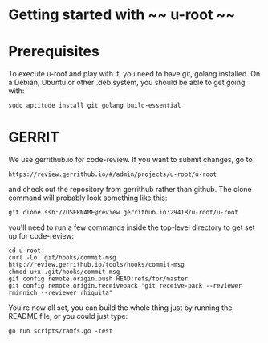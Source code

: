 #  Getting started with ~~ u-root ~~


Prerequisites
=============

To execute u-root and play with it, you need to have git, golang installed. 
On a Debian, Ubuntu or other .deb system, you should be able to get going with:

	sudo aptitude install git golang build-essential


GERRIT
======

We use gerrithub.io for code-review. If you want to submit changes, go to

	https://review.gerrithub.io/#/admin/projects/u-root/u-root

and check out the repository from gerrithub rather than github. The clone
command will probably look something like this:

	git clone ssh://USERNAME@review.gerrithub.io:29418/u-root/u-root

you'll need to run a few commands inside the top-level directory to get set
up for code-review:

	cd u-root
	curl -Lo .git/hooks/commit-msg http://review.gerrithub.io/tools/hooks/commit-msg
	chmod u+x .git/hooks/commit-msg
	git config remote.origin.push HEAD:refs/for/master
	git config remote.origin.receivepack "git receive-pack --reviewer rminnich --reviewer rhiguita"

You're now all set, you can build the whole thing just by running the README file, or you could just type:

	go run scripts/ramfs.go -test


	
